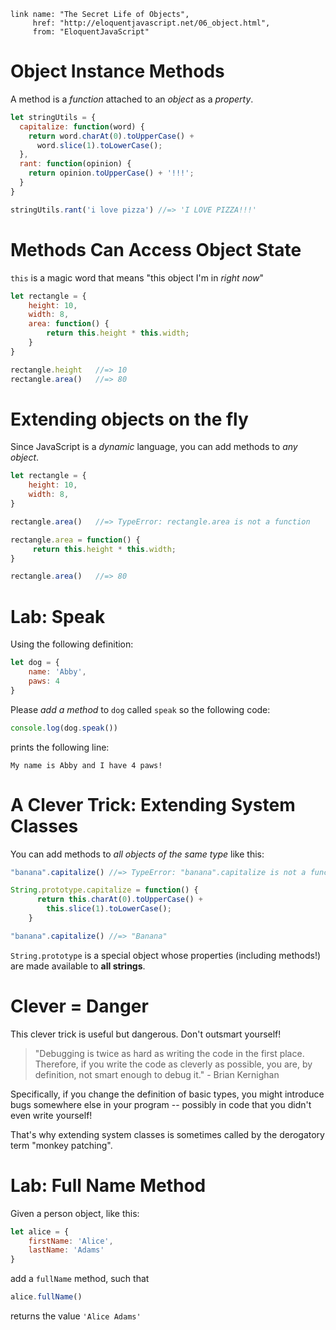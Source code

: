     link name: "The Secret Life of Objects",
         href: "http://eloquentjavascript.net/06_object.html",
         from: "EloquentJavaScript"

# Object Instance Methods

A method is a *function* attached to an *object* as a *property*.

```js
let stringUtils = {
  capitalize: function(word) {
    return word.charAt(0).toUpperCase() +
      word.slice(1).toLowerCase();
  },
  rant: function(opinion) {
    return opinion.toUpperCase() + '!!!';
  }
}

stringUtils.rant('i love pizza') //=> 'I LOVE PIZZA!!!'
```

# Methods Can Access Object State

`this` is a magic word that means "this object I'm in *right now*"

```js
let rectangle = {
    height: 10,
    width: 8,
    area: function() {
        return this.height * this.width;
    }
}

rectangle.height   //=> 10
rectangle.area()   //=> 80
```

# Extending objects on the fly

Since JavaScript is a *dynamic* language,
you can add methods to *any object*.


```js
let rectangle = {
    height: 10,
    width: 8,
}

rectangle.area()   //=> TypeError: rectangle.area is not a function

rectangle.area = function() {
     return this.height * this.width;
}

rectangle.area()   //=> 80
```

# Lab: Speak

Using the following definition:

```javascript
let dog = {
    name: 'Abby',
    paws: 4
}
```

Please *add a method* to `dog` called `speak` so the following code:

```javascript
console.log(dog.speak())
```

prints the following line:

```
My name is Abby and I have 4 paws!
```

# A Clever Trick: Extending System Classes

You can add methods to *all objects of the same type* like this:

```js
"banana".capitalize() //=> TypeError: "banana".capitalize is not a function

String.prototype.capitalize = function() {
      return this.charAt(0).toUpperCase() +
        this.slice(1).toLowerCase();
    }

"banana".capitalize() //=> "Banana"
```

`String.prototype` is a special object whose properties (including methods!) are made available to **all strings**.

# Clever = Danger

This clever trick is useful but dangerous. Don't outsmart yourself!

> "Debugging is twice as hard as writing the code in the first place. Therefore, if you write the code as cleverly as possible, you are, by definition, not smart enough to debug it." - Brian Kernighan

Specifically, if you change the definition of basic types, you might introduce bugs somewhere else in your program -- possibly in code that you didn't even write yourself!

That's why extending system classes is sometimes called by the derogatory term "monkey patching".

# Lab: Full Name Method

Given a person object, like this:

```javascript
let alice = {
    firstName: 'Alice',
    lastName: 'Adams'
}
```

add a `fullName` method, such that

```javascript
alice.fullName()
```

returns the value `'Alice Adams'`
